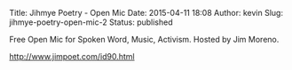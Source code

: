 Title: Jihmye Poetry - Open Mic
Date: 2015-04-11 18:08
Author: kevin
Slug: jihmye-poetry-open-mic-2
Status: published

Free Open Mic for Spoken Word, Music, Activism. Hosted by Jim Moreno.

http://www.jimpoet.com/id90.html
